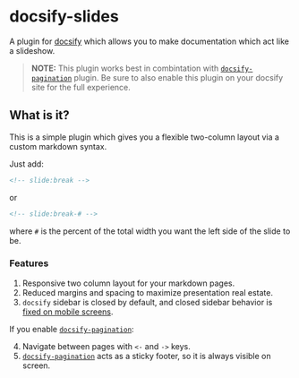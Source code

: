 # docsify-slides

A plugin for [docsify](https://docsify.js.org/) which allows you to make documentation which act like a slideshow.

> **NOTE:** This plugin works best in combintation with [`docsify-pagination`](https://github.com/imyelo/docsify-pagination) plugin.
> Be sure to also enable this plugin on your docsify site for the full experience.

## What is it?

This is a simple plugin which gives you a flexible two-column layout via a custom markdown syntax.

Just add:

```html
<!-- slide:break -->
```

or

```html
<!-- slide:break-# -->
```

where `#` is the percent of the total width you want the left side of the slide to be.

### Features

1. Responsive two column layout for your markdown pages.
2. Reduced margins and spacing to maximize presentation real estate.
3. `docsify` sidebar is closed by default, and closed sidebar behavior is [fixed on mobile screens](https://github.com/docsifyjs/docsify/issues/442).

If you enable [`docsify-pagination`](https://github.com/imyelo/docsify-pagination):

4. Navigate between pages with `<-` and `->` keys.
5. [`docsify-pagination`](https://github.com/imyelo/docsify-pagination) acts as a sticky footer, so it is always visible on screen.

